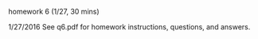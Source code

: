 homework 6 (1/27, 30 mins)

1/27/2016
See q6.pdf for homework instructions, questions, and answers.
